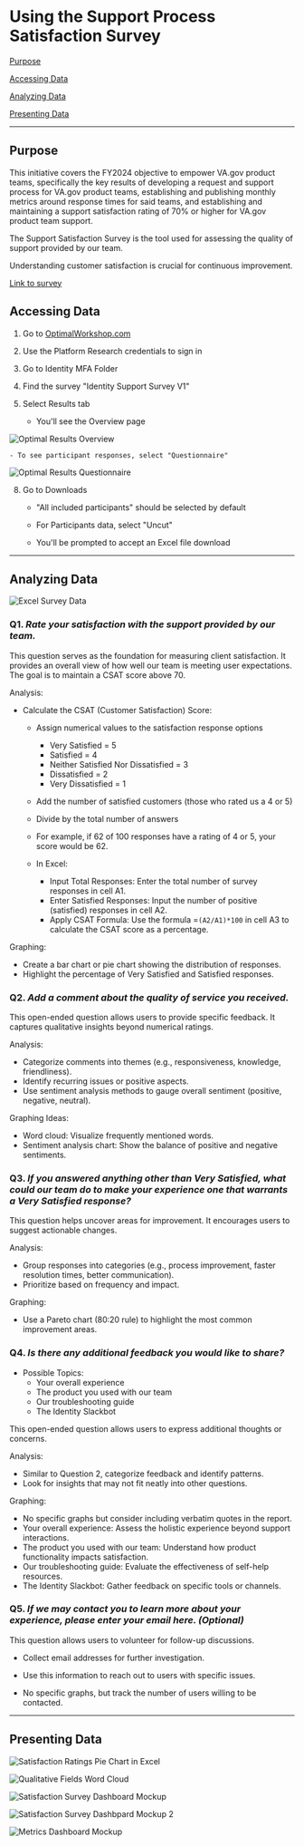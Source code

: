 # Using the Support Process Satisfaction Survey

[Purpose](#purpose)

[Accessing Data](#accessing-data)

[Analyzing Data](#analyzing-data)

[Presenting Data](#presenting-data)

--------------

## Purpose

This initiative covers the FY2024 objective to empower VA.gov product teams, specifically the key results of developing a 
request and support process for VA.gov product teams, establishing and publishing monthly metrics around response times 
for said teams, and establishing and maintaining a support satisfaction rating of 70% or higher for VA.gov product team 
support.

The Support Satisfaction Survey is the tool used for assessing the quality of support provided by our team. 

Understanding customer satisfaction is crucial for continuous improvement. 

[Link to survey](https://ows.io/qs/ti97awtz)


## Accessing Data

1. Go to [OptimalWorkshop.com](https://app.optimalworkshop.com)

2. Use the Platform Research credentials to sign in

3. Go to Identity MFA Folder

4. Find the survey "Identity Support Survey V1"

5. Select Results tab

     - You'll see the Overview page

![Optimal Results Overview](https://github.com/department-of-veterans-affairs/va.gov-team/assets/146007477/933abeb7-da16-4c38-a892-90dd91ec6583)

    - To see participant responses, select "Questionnaire" 
![Optimal Results Questionnaire](https://github.com/department-of-veterans-affairs/va.gov-team/assets/146007477/2f7ceae0-638a-4557-932c-b2007df7257b)

8. Go to Downloads

     - "All included participants" should be selected by default

      - For Participants data, select "Uncut"
  
      - You'll be prompted to accept an Excel file download 

----------------

## Analyzing Data

![Excel Survey Data](https://github.com/department-of-veterans-affairs/va.gov-team/assets/146007477/4ccf5199-c821-4f31-9d68-2f82103fd6a0)

### Q1. *Rate your satisfaction with the support provided by our team.*

This question serves as the foundation for measuring client satisfaction. It provides an overall view of how well our team is meeting user expectations. The goal is to maintain a CSAT score above 70.

Analysis:

- Calculate the CSAT (Customer Satisfaction) Score:

  -  Assign numerical values to the satisfaction response options
       -  Very Satisfied = 5
       -  Satisfied = 4
       -  Neither Satisfied Nor Dissatisfied = 3
       -  Dissatisfied = 2
       -  Very Dissatisfied = 1
    
    - Add the number of satisfied customers (those who rated us a 4 or 5)
    - Divide by the total number of answers
    - For example, if 62 of 100 responses have a rating of 4 or 5, your score would be 62.
  
    - In Excel:
         - Input Total Responses: Enter the total number of survey responses in cell A1.
         - Enter Satisfied Responses: Input the number of positive (satisfied) responses in cell A2.
         - Apply CSAT Formula: Use the formula =`(A2/A1)*100` in cell A3 to calculate the CSAT score as a percentage.

Graphing:

- Create a bar chart or pie chart showing the distribution of responses.
- Highlight the percentage of Very Satisfied and Satisfied responses.


### Q2. *Add a comment about the quality of service you received.*

This open-ended question allows users to provide specific feedback. It captures qualitative insights beyond numerical ratings.

Analysis:

- Categorize comments into themes (e.g., responsiveness, knowledge, friendliness).
- Identify recurring issues or positive aspects.
- Use sentiment analysis methods to gauge overall sentiment (positive, negative, neutral).

Graphing Ideas:

- Word cloud: Visualize frequently mentioned words.
- Sentiment analysis chart: Show the balance of positive and negative sentiments.

### Q3. *If you answered anything other than Very Satisfied, what could our team do to make your experience one that warrants a Very Satisfied response?*

This question helps uncover areas for improvement. It encourages users to suggest actionable changes.

Analysis:

- Group responses into categories (e.g., process improvement, faster resolution times, better communication).
- Prioritize based on frequency and impact.

Graphing:

- Use a Pareto chart (80:20 rule) to highlight the most common improvement areas.

### Q4. *Is there any additional feedback you would like to share?* 

 - Possible Topics:
     - Your overall experience
     - The product you used with our team
     - Our troubleshooting guide
     - The Identity Slackbot

This open-ended question allows users to express additional thoughts or concerns.

Analysis:

- Similar to Question 2, categorize feedback and identify patterns.
- Look for insights that may not fit neatly into other questions.

Graphing:

- No specific graphs but consider including verbatim quotes in the report.
- Your overall experience: Assess the holistic experience beyond support interactions.
- The product you used with our team: Understand how product functionality impacts satisfaction.
- Our troubleshooting guide: Evaluate the effectiveness of self-help resources.
- The Identity Slackbot: Gather feedback on specific tools or channels.

### Q5. *If we may contact you to learn more about your experience, please enter your email here. (Optional)*

This question allows users to volunteer for follow-up discussions.

- Collect email addresses for further investigation.
- Use this information to reach out to users with specific issues.

- No specific graphs, but track the number of users willing to be contacted.

------------------------------

## Presenting Data

![Satisfaction Ratings Pie Chart in Excel](https://github.com/department-of-veterans-affairs/va.gov-team/assets/146007477/9135cec6-5f0b-4d6f-b9d7-153a4931193c)

![Qualitative Fields Word Cloud](https://github.com/department-of-veterans-affairs/va.gov-team/assets/146007477/385798ed-3054-4870-9de7-150ccc013db5)

![Satisfaction Survey Dashboard Mockup](https://github.com/department-of-veterans-affairs/va.gov-team/assets/146007477/20992d66-3b14-471d-a7b7-a747a4d0236c)

![Satisfaction Survey Dashbpard Mockup 2](https://github.com/department-of-veterans-affairs/va.gov-team/assets/146007477/e6cdc903-5561-42cd-abf7-fc4f24a49f79)

![Metrics Dashboard Mockup](https://github.com/department-of-veterans-affairs/va.gov-team/assets/146007477/2c1b4095-2a1d-4797-987e-4d5994100759)
